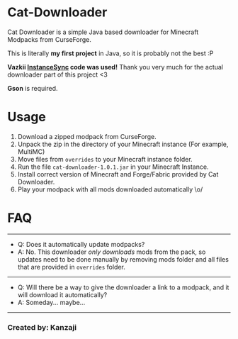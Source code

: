 # Cat-Downloader
Cat Downloader is a simple Java based downloader for Minecraft Modpacks from CurseForge.

This is literally **my first project** in Java, so it is probably not the best :P

**Vazkii [InstanceSync](https://github.com/Vazkii/InstanceSync) code was used!** Thank you very much for the actual downloader part of this project <3

**Gson** is required.

# Usage
1. Download a zipped modpack from CurseForge.
2. Unpack the zip in the directory of your Minecraft instance (For example, MultiMC)
3. Move files from `overrides` to your Minecraft instance folder.
4. Run the file `cat-downloader-1.0.1.jar` in your Minecraft Instance.
5. Install correct version of Minecraft and Forge/Fabric provided by Cat Downloader.
6. Play your modpack with all mods downloaded automatically \o/

# FAQ
---
- Q: Does it automatically update modpacks?
- A: No. This downloader *only downloads* mods from the pack, so updates need to be done manually by removing mods folder and all files that are provided in `overrides` folder.
---
- Q: Will there be a way to give the downloader a link to a modpack, and it will download it automatically?
- A: Someday... maybe...
---
### Created by: Kanzaji
